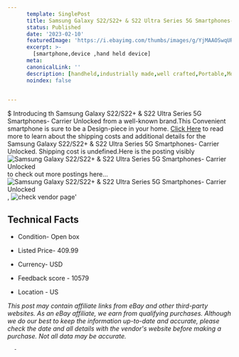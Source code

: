```yaml
---
      template: SinglePost
      title: Samsung Galaxy S22/S22+ & S22 Ultra Series 5G Smartphones- Carrier Unlocked
      status: Published
      date: '2023-02-10'
      featuredImage: 'https://i.ebayimg.com/thumbs/images/g/YjMAAOSwqURj4ukE/s-l225.jpg'
      excerpt: >-
        [smartphone,device ,hand held device]
      meta:
      canonicalLink: ''
      description: [handheld,industrially made,well crafted,Portable,Mobile,Compact,Convenient,Lightweight,Maneuverable,Man-portable,Miniature,Carriable,Hand-held,Light,Holdable,Transportable,Mobile device,Pocket-sized,On-the-go,Wireless,Cordless,Compact size,Convenient size, smartphone,device ,hand held device]
      noindex: false
      

---
```

$
      Introducing th Samsung Galaxy S22/S22+ & S22 Ultra Series 5G Smartphones- Carrier Unlocked from a well-known brand.This Convenient smartphone is sure to be a Design-piece in your home. [Click Here](https://www.ebay.com/itm/155398208092?hash=item242e747a5c%3Ag%3AYjMAAOSwqURj4ukE&mkevt=1&mkcid=1&mkrid=711-53200-19255-0&campid=%253CePNCampaignId%253E&customid=%253CreferenceId%253E&toolid=10049) to read more to learn about the shipping costs and additional details for the Samsung Galaxy S22/S22+ & S22 Ultra Series 5G Smartphones- Carrier Unlocked. Shipping cost is undefined.Here is the posting visibly ![Samsung Galaxy S22/S22+ & S22 Ultra Series 5G Smartphones- Carrier Unlocked](https://i.ebayimg.com/thumbs/images/g/YjMAAOSwqURj4ukE/s-l225.jpg) to check out more postings here... ![Samsung Galaxy S22/S22+ & S22 Ultra Series 5G Smartphones- Carrier Unlocked](https://i.ebayimg.com/images/g/YjMAAOSwqURj4ukE/s-l1600.jpg), ![check vendor page](https://origin-galleryplus.ebayimg.com/ws/web/155398208092_2_0_1/225x225.jpg,https://origin-galleryplus.ebayimg.com/ws/web/155398208092_3_0_1/225x225.jpg,https://origin-galleryplus.ebayimg.com/ws/web/155398208092_4_0_1/225x225.jpg,https://origin-galleryplus.ebayimg.com/ws/web/155398208092_5_0_1/225x225.jpg,https://origin-galleryplus.ebayimg.com/ws/web/155398208092_6_0_1/225x225.jpg,https://origin-galleryplus.ebayimg.com/ws/web/155398208092_7_0_1/225x225.jpg,https://origin-galleryplus.ebayimg.com/ws/web/155398208092_8_0_1/225x225.jpg,https://origin-galleryplus.ebayimg.com/ws/web/155398208092_9_0_1/225x225.jpg,https://origin-galleryplus.ebayimg.com/ws/web/155398208092_10_0_1/225x225.jpg,https://origin-galleryplus.ebayimg.com/ws/web/155398208092_11_0_1/225x225.jpg,https://origin-galleryplus.ebayimg.com/ws/web/155398208092_12_0_1/225x225.jpg,https://origin-galleryplus.ebayimg.com/ws/web/155398208092_13_0_1/225x225.jpg,https://origin-galleryplus.ebayimg.com/ws/web/155398208092_14_0_1/225x225.jpg,https://origin-galleryplus.ebayimg.com/ws/web/155398208092_15_0_1/225x225.jpg,https://origin-galleryplus.ebayimg.com/ws/web/155398208092_16_0_1/225x225.jpg)'

      

 ## Technical Facts 



     
      

 - Condition- Open box 


      

 - Listed Price- 409.99 


      

 - Currency- USD 


      

 - Feedback score - 10579 


      

 - Location - US 


      
      

 *_This post may contain affiliate links from eBay and other third-party websites. As an eBay affiliate, we earn from qualifying purchases. Although we do our best to keep the information up-to-date and accurate, please check the date and all details with the vendor's website before making a purchase. Not all data may be accurate._*




      -
